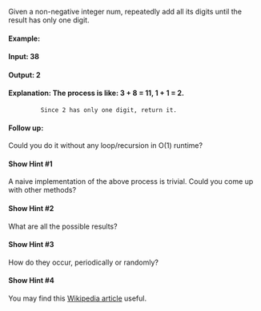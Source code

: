 Given a non-negative integer num, repeatedly add all its digits until the result has only one digit.

#### Example:

#### Input: 38
#### Output: 2 
#### Explanation: The process is like: 3 + 8 = 11, 1 + 1 = 2. 
             Since 2 has only one digit, return it.
#### Follow up:
Could you do it without any loop/recursion in O(1) runtime?

#### Show Hint #1
A naive implementation of the above process is trivial. Could you come up with other methods?

#### Show Hint #2
What are all the possible results?

#### Show Hint #3
How do they occur, periodically or randomly?

#### Show Hint #4
You may find this [Wikipedia article](https://en.wikipedia.org/wiki/Digital_root) useful.
